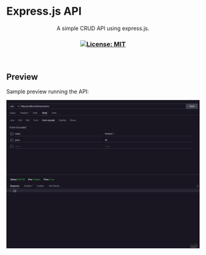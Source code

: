 # Express.js API

<p align="center">A simple CRUD API using express.js.</p>

<h3 align="center">
  <a href="#" target="_blank">
    <img alt="License: MIT" src="https://img.shields.io/badge/License-MIT-yellow.svg" />
  </a>
</h3>

<br />

## Preview

Sample preview running the API:

![Preview](.github/preview.gif)

